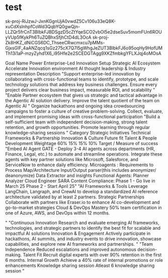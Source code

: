 # test
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
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

Goal Name	Power Enterprise-Led Innovation	Setup Strategic AI Ecosystem	Accelerate Innovation environment	AI thought leadership & Industry representation
Description	"Support enterprise-led innovation by collaborating with cross-functional teams to identify, prototype, and scale technology solutions that address key business challenges. Ensure every project delivers clear business impact, measurable ROI, and scalability
"	"Enable Partner ecosystem that gives us strategic and tactical advantage in the Agentic AI solution delivery. Improve the talent quotient of the team on Agentic AI
"	Organize hackathons and ongoing idea crowdsourcing campaigns to foster a culture of creative problem-solving. Collect, evaluate, and implement promising ideas with cross-functional participation	"Build a self-sufficient team with independent decision-making, strong talent retention, and growth opportunities. Promote learning through regular knowledge-sharing sessions
"
Category	Strategic Initiatives	Technical Frameworks & Partnership	Innovation & Culture	Future fit Talent & People Development
Weightage	60%	15%	15%	10%
Target / Measure of success	"Embed AI Agent 
GATE - Deploy 3-4 AI agents across departments (HR, Finance, Legal, etc.) to automate and streamline operations. Integrate these agents with key partner solutions like Microsoft, Salesforce, and ServiceNow to enhance daily efficiency.
Microagents :
Requirements to Process Map/Architecture
Input/Output parser(this includes anonymizer/ deanonymize) 
Data Extractor and insights
Functional Agents:
Planner
Analyzer
Cloud Engineer
SARA
Content Compliance:
Phase 1 - Go live in March 25
Phase 2 - Start April 25"	"AI Frameworks & Tools 
Leverage LangChain, Langraph, and CrewAI to develop a standardized AI reference architecture validated by at least 2 partners.
Strategic Partnerships
 Collaborate with partners like Eraser.io to enhance AI co-development and go-to-market strategies
Cloud & DevOps Mastery 
50% team certification in one of Azure, AWS, and DevOps within 12 months.

"	"Continuous Innovation 
Research and evaluate emerging AI frameworks, technologies, and strategic partners to identify the best fit for scalable and impactful AI solutions
Innovation & Engagement
Actively participate in hackathons, AI summits, and industry events to drive innovation, showcase capabilities, and explore new AI frameworks and partnerships.
"	"Team Independence
 Reduced escalations and improved autonomous decision-making.
Talent Fit
Recruit digital experts with over 90% retention in the first 6 months.
Internal Growth
Achieve a 40% rate of internal promotions or role enhancements
Knowledge sharing session
Atleast 6 knowledge sharing session
"

